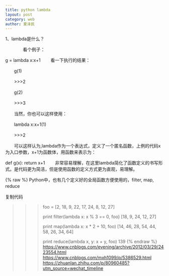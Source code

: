 ```yaml
---
title: python lambda
layout: post
category: web
author: 夏泽民
---
```

1、lambda是什么？

　　　　看个例子：　　　　　

 g = lambda x:x+1
　　看一下执行的结果：　

　　g(1)

　　>>>2

　　g(2)

　　>>>3

　　当然，你也可以这样使用：

　　lambda x:x+1(1)

　　>>>2　　　

　　可以这样认为,lambda作为一个表达式，定义了一个匿名函数，上例的代码x为入口参数，x+1为函数体，用函数来表示为：

 def g(x):
     return x+1
　　非常容易理解，在这里lambda简化了函数定义的书写形式。是代码更为简洁，但是使用函数的定义方式更为直观，易理解。
<!-- more -->

{% raw %}
Python中，也有几个定义好的全局函数方便使用的，filter, map, reduce　　

复制代码
>>> foo = [2, 18, 9, 22, 17, 24, 8, 12, 27]
>>>
>>> print filter(lambda x: x % 3 == 0, foo)
[18, 9, 24, 12, 27]
>>>
>>> print map(lambda x: x * 2 + 10, foo)
[14, 46, 28, 54, 44, 58, 26, 34, 64]
>>>
>>> print reduce(lambda x, y: x + y, foo)
139
{% endraw %}
https://www.cnblogs.com/evening/archive/2012/03/29/2423554.html
https://www.cnblogs.com/mxh1099/p/5386529.html
https://zhuanlan.zhihu.com/p/80960485?utm_source=wechat_timeline
